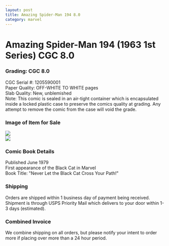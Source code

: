 ```yaml
---
layout: post
title: Amazing Spider-Man 194 8.0
category: marvel
---
```


<h1>Amazing Spider-Man 194 (1963 1st Series) CGC 8.0</h1>

<h3>Grading:  CGC 8.0</h3>
<p>CGC Serial #:  1205590001<br/>
Paper Quality:  OFF-WHITE TO WHITE pages<br/>
Slab Quality:  New, unblemished<br/>
Note:  This comic is sealed in an air-tight container which is encapsulated inside a locked plastic case to preserve the comics quality at grading.  Any attempt to remove the comic from the case will void the grade.</p>

<h3>Image of Item for Sale</h3>
<img src="https://bridanp.github.io/comicimages/images/asm-194-front.jpg"><br/>
<img src="https://bridanp.github.io/comicimages/images/asm-194-back.jpg">

<h3>Comic Book Details</h3>
<p>Published June 1979<br/>
First appearance of the Black Cat in Marvel<br/>
Book Title:  "Never Let the Black Cat Cross Your Path!"</P>

<h3>Shipping</h3>
<p>Orders are shipped within 1 business day of payment being received.  Shipment is through USPS Priority Mail which delivers to your door within 1-3 days (estimated).</p>

<h3>Combined Invoice</h3>
<p>We combine shipping on all orders, but please notify your intent to order more if placing over more than a 24 hour period.</p>





